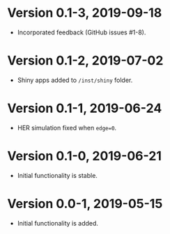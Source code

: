 # Version 0.1-3, 2019-09-18

* Incorporated feedback (GitHub issues #1-8).

# Version 0.1-2, 2019-07-02

* Shiny apps added to `/inst/shiny` folder.

# Version 0.1-1, 2019-06-24

* HER simulation fixed when `edge=0`.

# Version 0.1-0, 2019-06-21

* Initial functionality is stable.

# Version 0.0-1, 2019-05-15

* Initial functionality is added.
